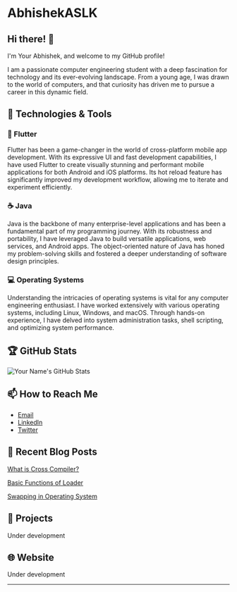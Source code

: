 # AbhishekASLK

## Hi there! 👋

I'm Your Abhishek, and welcome to my GitHub profile! 

I am a passionate computer engineering student with a deep fascination for technology and its ever-evolving landscape. From a young age, I was drawn to the world of computers, and that curiosity has driven me to pursue a career in this dynamic field.

## 🔧 Technologies & Tools

### 📱 Flutter

Flutter has been a game-changer in the world of cross-platform mobile app development. With its expressive UI and fast development capabilities, I have used Flutter to create visually stunning and performant mobile applications for both Android and iOS platforms. Its hot reload feature has significantly improved my development workflow, allowing me to iterate and experiment efficiently.

### ☕ Java
Java is the backbone of many enterprise-level applications and has been a fundamental part of my programming journey. With its robustness and portability, I have leveraged Java to build versatile applications, web services, and Android apps. The object-oriented nature of Java has honed my problem-solving skills and fostered a deeper understanding of software design principles.

### 💻 Operating Systems
Understanding the intricacies of operating systems is vital for any computer engineering enthusiast. I have worked extensively with various operating systems, including Linux, Windows, and macOS. Through hands-on experience, I have delved into system administration tasks, shell scripting, and optimizing system performance.


## 🏆 GitHub Stats

![Your Name's GitHub Stats](https://github-readme-stats.vercel.app/api?username=AbhishekASLK&show_icons=true&hide_title=true)

## 📫 How to Reach Me

- [Email](mailto:bhoslea925@gmail.com)
- [LinkedIn](https://www.linkedin.com/in/abhishekaslk)
- [Twitter](https://twitter.com/abhishekaslk)

## 📝 Recent Blog Posts

[What is Cross Compiler?](https://www.geeksforgeeks.org/what-is-cross-compiler/)

[Basic Functions of Loader](https://www.geeksforgeeks.org/basic-functions-of-loader/)

[Swapping in Operating System](https://www.geeksforgeeks.org/swapping-in-operating-system/)


## 🚀 Projects

Under development

## 🌐 Website

Under development

---
